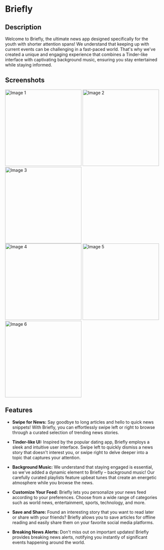 # Briefly

## Description

Welcome to Briefly, the ultimate news app designed specifically for the youth with shorter attention spans! We understand that keeping up with current events can be challenging in a fast-paced world. That's why we've created a unique and engaging experience that combines a Tinder-like interface with captivating background music, ensuring you stay entertained while staying informed.

## Screenshots

<div>
    <img src="https://github.com/TheParthK/Briefly_/assets/95091403/981b0f60-84b0-4987-8168-106b57d405ae" alt="Image 1" width="250"/>
    <img src="https://github.com/TheParthK/Briefly_/assets/95091403/e383fb92-2de2-4e84-a7f7-b4907753bb57" alt="Image 2" width="250"/>
    <img src="https://github.com/TheParthK/Briefly_/assets/95091403/7b77b350-fea7-4165-908f-3e33f1bcf66a" alt="Image 3" width="250"/>
</div>

<div>
    <img src="https://github.com/TheParthK/Briefly_/assets/95091403/e4dd0632-c45a-44e5-b4a3-b7234f80fdbb" alt="Image 4" width="250"/>
    <img src="https://github.com/TheParthK/Briefly_/assets/95091403/5243b3c8-a334-4521-8644-3ea03f221f90" alt="Image 5" width="250"/>
    <img src="https://github.com/TheParthK/Briefly_/assets/95091403/7e8d8f05-a2c8-4095-ae49-b4910d8c1cf7" alt="Image 6" width="250"/>
</div>



## Features



- **Swipe for News:** Say goodbye to long articles and hello to quick news snippets! With Briefly, you can effortlessly swipe left or right to browse through a curated selection of trending news stories.

- **Tinder-like UI:** Inspired by the popular dating app, Briefly employs a sleek and intuitive user interface. Swipe left to quickly dismiss a news story that doesn't interest you, or swipe right to delve deeper into a topic that captures your attention.

- **Background Music:** We understand that staying engaged is essential, so we've added a dynamic element to Briefly – background music! Our carefully curated playlists feature upbeat tunes that create an energetic atmosphere while you browse the news.

- **Customize Your Feed:** Briefly lets you personalize your news feed according to your preferences. Choose from a wide range of categories such as world news, entertainment, sports, technology, and more.

- **Save and Share:** Found an interesting story that you want to read later or share with your friends? Briefly allows you to save articles for offline reading and easily share them on your favorite social media platforms.

- **Breaking News Alerts:** Don't miss out on important updates! Briefly provides breaking news alerts, notifying you instantly of significant events happening around the world.



